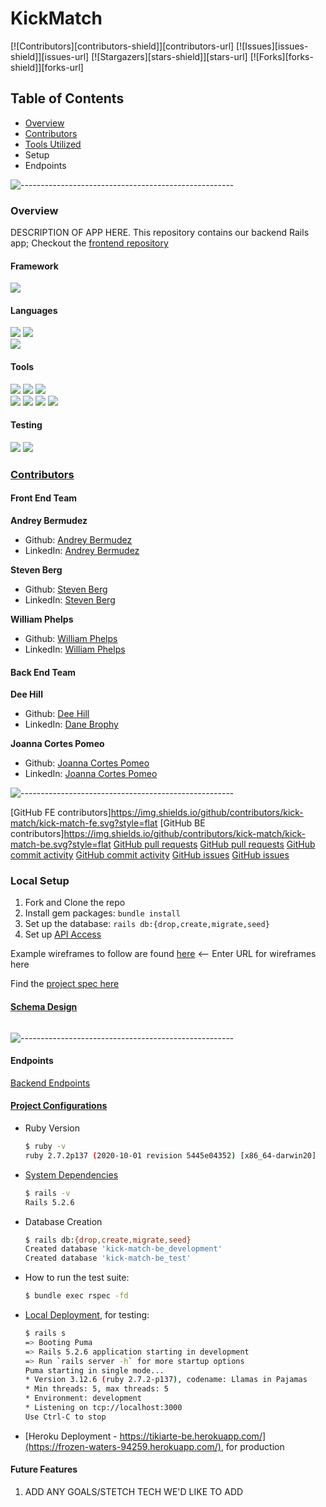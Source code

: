 # KickMatch

[![Contributors][contributors-shield]][contributors-url]
[![Issues][issues-shield]][issues-url]
[![Stargazers][stars-shield]][stars-url]
[![Forks][forks-shield]][forks-url]
<img src="" />  


## Table of Contents

- [Overview](#overview)
- [Contributors](#contributors)
- [Tools Utilized](#framework)
- Setup
- Endpoints

![-----------------------------------------------------](https://raw.githubusercontent.com/andreasbm/readme/master/assets/lines/rainbow.png)

### Overview

DESCRIPTION OF APP HERE.
This repository contains our backend Rails app; Checkout the [frontend repository](https://github.com/kick-match/kick-match-fe)


#### Framework
<p>
  <img src="https://img.shields.io/badge/Ruby%20On%20Rails-b81818.svg?&style=flat&logo=rubyonrails&logoColor=white" />
</p>

#### Languages
<p>
  <img src="https://img.shields.io/badge/Ruby-CC0000.svg?&style=flaste&logo=ruby&logoColor=white" />
  <img src="https://img.shields.io/badge/ActiveRecord-CC0000.svg?&style=flaste&logo=rubyonrails&logoColor=white" /><br />
  <img src="https://img.shields.io/badge/-GraphQL-E10098?style=flaste&logo=graphql&logoColor=white" />
</p>

#### Tools
<p>
  <img src="https://img.shields.io/badge/Git-F05032.svg?&style=flaste&logo=git&logoColor=white" />
  <img src="https://img.shields.io/badge/GitHub-181717.svg?&style=flaste&logo=github&logoColor=white" />
  <img src="https://img.shields.io/badge/Postman-FF6E4F.svg?&style=flat&logo=postman&logoColor=white" />
  </br>
  <img src="https://img.shields.io/badge/Heroku-430098.svg?&style=flaste&logo=heroku&logoColor=white" />
  <img src="https://img.shields.io/badge/PostgreSQL-4169E1.svg?&style=flaste&logo=postgresql&logoColor=white" />
  <img src="https://img.shields.io/badge/CircleCI-FFBC4F.svg?&style=flat&logo=travis&logoColor=white" />
  <img src="https://img.shields.io/badge/travisci-%232B2F33.svg?style=flaste&logo=travis&logoColor=white" />
</p>

#### Testing
<p>
<img src="https://img.shields.io/badge/-cypress-%23E5E5E5?style=flaste&logo=cypress&logoColor=058a5e" />
  <img src="https://img.shields.io/badge/rspec-b81818.svg?&style=flaste&logo=rubygems&logoColor=white" />
</p>


### <ins>Contributors</ins>
#### Front End Team
**Andrey Bermudez**
- Github: [Andrey Bermudez]()
- LinkedIn: [Andrey Bermudez]()

**Steven Berg**
- Github: [Steven Berg]()
- LinkedIn: [Steven Berg]()

**William Phelps**
- Github: [William Phelps](https://github.com/leehopper)
- LinkedIn: [William Phelps](https://www.linkedin.com/in/lee-hopper/)

#### Back End Team
**Dee Hill**
- Github: [Dee Hill]()
- LinkedIn: [Dane Brophy]()

**Joanna Cortes Pomeo**
- Github: [Joanna Cortes Pomeo](https://github.com/JoannaCoPo)
- LinkedIn: [Joanna Cortes Pomeo](https://www.linkedin.com/in/joanna-cortes-pomeo-6b1a3aba/)

![-----------------------------------------------------](https://raw.githubusercontent.com/andreasbm/readme/master/assets/lines/rainbow.png)

[GitHub FE contributors]https://img.shields.io/github/contributors/kick-match/kick-match-fe.svg?style=flat
[GitHub BE contributors]https://img.shields.io/github/contributors/kick-match/kick-match-be.svg?style=flat
[GitHub pull requests](https://img.shields.io/github/issues-pr/kick-match/kick-match-fe)
[GitHub pull requests](https://img.shields.io/github/issues-pr/kick-match/kick-match-be)
[GitHub commit activity](https://img.shields.io/github/commit-activity/w/kick-match/kick-match-fe)
[GitHub commit activity](https://img.shields.io/github/commit-activity/w/kick-match/kick-match-be)
[GitHub issues](https://img.shields.io/github/issues/kick-match/kick-match-fe)
[GitHub issues](https://img.shields.io/github/issues/kick-match/kick-match-be)


### Local Setup

1. Fork and Clone the repo
2. Install gem packages: `bundle install`
3. Set up the database: `rails db:{drop,create,migrate,seed}`
4. Set up [API Access](#project-configurations)

Example wireframes to follow are found [here](www.time.gov) <-- Enter URL for wireframes here

Find the [project spec here](https://mod4.turing.edu/projects/capstone/)

#### [Schema Design](https://dbdiagram.io)

<p align="center">
  <img src=""/>
</p>

![-----------------------------------------------------](https://raw.githubusercontent.com/andreasbm/readme/master/assets/lines/rainbow.png)

#### Endpoints

[Backend Endpoints]()

#### <ins>Project Configurations</ins>

* Ruby Version
    ```bash
    $ ruby -v
    ruby 2.7.2p137 (2020-10-01 revision 5445e04352) [x86_64-darwin20]
    ```

* [System Dependencies](https://github.com/Bhjones45/kick-match-be/blob/main/Gemfile)
    ```bash
    $ rails -v
    Rails 5.2.6
    ```

* Database Creation
    ```bash
    $ rails db:{drop,create,migrate,seed}
    Created database 'kick-match-be_development'
    Created database 'kick-match-be_test'
    ```

* How to run the test suite:
    ```bash
    $ bundle exec rspec -fd
    ```

* [Local Deployment](http://localhost:3000), for testing:
    ```bash
    $ rails s
  => Booting Puma
  => Rails 5.2.6 application starting in development
  => Run `rails server -h` for more startup options
  Puma starting in single mode...
  * Version 3.12.6 (ruby 2.7.2-p137), codename: Llamas in Pajamas
  * Min threads: 5, max threads: 5
  * Environment: development
  * Listening on tcp://localhost:3000
  Use Ctrl-C to stop
    ```

* [Heroku Deployment - https://tikiarte-be.herokuapp.com/](https://frozen-waters-94259.herokuapp.com/), for production

#### Future Features
1. ADD ANY GOALS/STETCH TECH WE'D LIKE TO ADD
